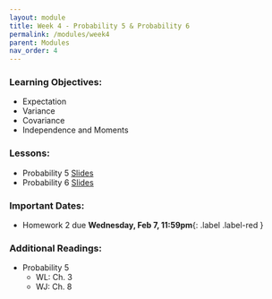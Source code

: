 ```yaml
---
layout: module
title: Week 4 - Probability 5 & Probability 6
permalink: /modules/week4
parent: Modules
nav_order: 4
---
```


### Learning Objectives:
* Expectation
* Variance
* Covariance
* Independence and Moments 


### Lessons:
*  Probability 5 [Slides](https://xinchenyu.github.io/csc380-spring24/Slides/24s380_probability5.pdf)
*  Probability 6 [Slides](https://xinchenyu.github.io/csc380-spring24/Slides/24s380_probability6.pdf)

### Important Dates:
* Homework 2 due **Wednesday, Feb 7, 11:59pm**{: .label .label-red }

### Additional Readings:
* Probability 5
    * WL: Ch. 3
    * WJ: Ch. 8




